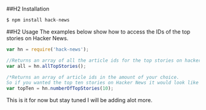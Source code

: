 ##H2 Installation

```javascript
$ npm install hack-news
```

##H2 Usage
The examples below show how to access the IDs of the top stories on Hacker News.

```javascript
var hn = require('hack-news');

//Returns an array of all the article ids for the top stories on hacker news
var all = hn.allTopStories();

/*Returns an array of article ids in the amount of your choice.
So if you wanted the top ten stories on Hacker News it would look like this.*/
var topTen = hn.numberOfTopStories(10);
```
This is it for now but stay tuned I will be adding alot more.
